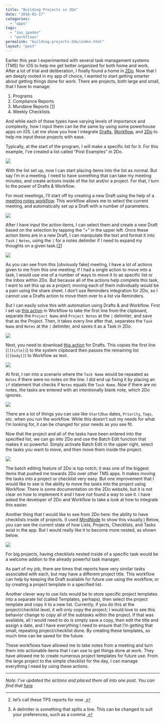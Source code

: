 ```yaml
---
title: "Building Projects in 2Do"
date: "2016-01-17"
categories: 
  - "apps"
tags: 
  - "ios_ipados"
  - "workflows"
permalink: "building-projects-2do/index.html"
layout: "post"
---
```


Earlier this year I experimented with several task management systems (TMS) for iOS to help me get better organized for both home and work. After a lot of trial and deliberation, I finally found a home in [2Do](https://geo.itunes.apple.com/us/app/2do/id303656546?mt=8&at=1001l4VZ&ct=nahumck_me "2Do"). Now that I am deeply rooted in my app of choice, I wanted to start getting smarter about getting things done for work. There are projects, both large and small, that I have to manage:

1. Programs
2. Compliance Reports
3. Mundane Reports [\[1\]](#fn-1 "see footnote")
4. Weekly Checklists

And while each of these types have varying levels of importance and complexity, how I input them can be the same by using some powerhouse apps on iOS. Let me show you how I integrate [Drafts](https://geo.itunes.apple.com/us/app/drafts-4-quickly-capture-notes/id905337691?mt=8&at=1001l4VZ&ct=nahumck_me "Drafts"), [Workflow](https://geo.itunes.apple.com/us/app/workflow-powerful-automation/id915249334?mt=8&at=1001l4VZ&ct=nahumck_me "Workflow: Powerful Automation Made Simple"), and [2Do](https://geo.itunes.apple.com/us/app/2do/id303656546?mt=8&at=1001l4VZ&ct=nahumck_me "2Do") to help me input these projects with ease.

Typically, at the start of the program, I will make a specific list for it. For this example, I’ve created a list called “Post Examples” in 2Do.

![](images/Project-List-Setup.png)

With the list set up, now I can start placing items into the list as normal. But say I’m in a meeting. I need to have something that can take my meeting minutes, and create actions inside of the list and/or a project. For that, I turn to the power of Drafts & Workflow.

For most meetings, I’ll start off by creating a new Draft using the help of a [meeting notes workflow](https://workflow.is/workflows/a84401c608b7430d91c8bad7843ede46). This workflow allows me to select the current meeting, and automatically set up a Draft with a number of parameters.

![](images/Tax-Meeting-Setup.png)

After I have input the action items, I can select them and create a new Draft based on the selection by tapping the “+” in the upper left. Once these action items are in a new Draft, I can manipulate the text and format it into `Task` `|` `Notes`, using the `|` for a notes delimiter if I need to expand my thoughts on a given task.[\[2\]](#fn-2 "see footnote")

![](images/Tax-Actions.jpeg)

As you can see from this \[obviously fake\] meeting, I have a lot of actions given to me from this one meeting; if I had a single action to move into a task, I would use one of a number of ways to move it to as specific list or the Inbox within 2Do. But because all of the actions help complete this task, I want to set this up as a project; moving each of them individually would be a pain using the share sheet. I don’t use Reminders integration for 2Do, so I cannot use a Drafts action to move them over to a list via Reminders.

But I can easily solve this with automation using Drafts & and Workflow. First I set up [this action](https://workflow.is/workflows/6ace57580df04c0c832e0868ff53856c) in Workflow to take the first line from the clipboard, separate the `Project Name` and `Project Notes` at the `|` delimiter, and save that as the Project. Then, it takes every line after that, separates the `Task Name` and `Notes` at the `|` delimiter, and saves it as a Task in 2Do.

![](images/Project-Workflow.png)

Next, you need to download [this action](https://drafts4-actions.agiletortoise.com/a/1eN) for Drafts. This copies the first line (`[[title]]`) to the system clipboard then passes the remaining list (`[[body]]`) to Workflow as text.

![](images/Drafts-Project-Action-Setup.png)

At first, I ran into a scenario where the `Task Name` would be repeated as `Notes` if there were no notes on the line. I did end up fixing it by placing an `if` statement that checks if `Notes` equals the `Task Name`. Now if there are no notes, the tasks are entered with an intentionally blank note, which 2Do ignores.

![](images/TPS-Report-Example.jpeg)

There are a lot of things you can use like `Start`/`Due` dates, `Priority`, `Tags`, etc. when you run the workflow. While this doesn’t suit my needs for what I’m looking for, it can be changed for your needs as you see fit.

Now that the project and all of the tasks have been entered into the specified list, we can go into 2Do and use the Batch Edit function that makes it so powerful. Simply activate Batch Edit in the upper right, select the tasks you want to move, and then move them inside the project.

![](images/Batch-Editing.jpeg)

The batch editing feature of 2Do is top notch; it was one of the biggest items that pushed me towards 2Do over other TMS apps. It makes moving the tasks into a project or checklist very easy. But one improvement that I would like to see is the ability to move the tasks _into_ the project using Workflow. There is some documentation on the 2Do website, but it is not clear on how to implement it and I have not found a way to use it. I have asked the developer of 2Do and Workflow to take a look at how to integrate this easier.

Another thing that I would like to see from 2Do here: the ability to have checklists inside of projects. (I used [MindNode](https://geo.itunes.apple.com/us/app/mindnode-delightful-mind-mapping/id312220102?mt=8&at=1001l4VZ&ct=nahumck_me) to show this visually.) Below, you can see the current state of how Lists, Projects, Checklists, and Tasks exist in the app. But I would really like it to become more nested, as shown below.

![](images/Project-Layers.png)

For big projects, having checklists nested inside of a specific task would be a welcome addion to the already powerful task manager.

As part of my job, there are times that reports have very similar tasks associated with each, but may have a different project title. This workflow can help by keeping the Draft available for future use using the workflow, or by creating a project template in a specified list.

Another clever way to use lists would be to store specific project templates into a separate list (called Templates, perhaps), then select the project template and copy it to a new list. Currently, if you do this at the project/checklist level, it will only copy the project; I would love to see this behavior change to copy all of the subtasks within the project. If that was available, all I would need to do is simply save a copy, then edit the title and assign a date, and I have everything I need to ensure that I’m getting that small, repeating project/checklist done. By creating these templates, so much time can be saved for the future.

These workflows have allowed me to take notes from a meeting and turn them into actionable items that I can use to get things done at work. They have allowed me to create numerous project templates for future use. From the large project to the simple checklist for the day, I can manage everything I need by using these actions.

* * *

_Note: I’ve updated the actions and placed them all into one post. You can find that [here](https://www.nahumck.me/2do-workflows)_

* * *

2. let’s call these TPS reports for now [ ↩](#fnref-1 "return to article")

4. A delimiter is something that splits a line. This can be changed to suit your preferences, such as a comma [ ↩](#fnref-2 "return to article")
